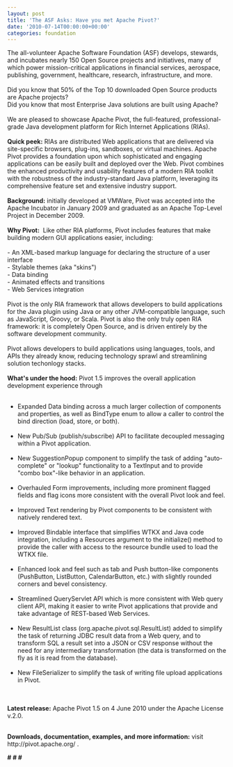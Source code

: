 ```yaml
---
layout: post
title: 'The ASF Asks: Have you met Apache Pivot?'
date: '2010-07-14T00:00:00+00:00'
categories: foundation
---
```

<div>The all-volunteer Apache Software Foundation (ASF) develops, stewards, and incubates nearly 150 Open Source projects and initiatives, many of which power mission-critical applications in financial services, aerospace, publishing, government, healthcare, research, infrastructure, and more.</div> 
  <div><br /></div> 
  <div>Did you know that 50% of the Top 10 downloaded Open Source products are Apache projects?</div> 
  <div>Did you know that most Enterprise Java solutions are built using Apache?&nbsp;</div> 
  <div><br /></div> 
  <div>We are pleased to showcase Apache Pivot, the full-featured, professional-grade Java development platform for Rich Internet Applications (RIAs).</div> 
  <div><br /></div> 
  <div><b>Quick peek:</b> RIAs are distributed Web applications that are delivered via site-specific browsers, plug-ins, sandboxes, or virtual machines. Apache Pivot provides a foundation upon which sophisticated and engaging applications can be easily built and deployed over the Web. Pivot combines the enhanced productivity and usability features of a modern RIA toolkit with the robustness of the industry-standard Java platform, leveraging its comprehensive feature set and extensive industry support.</div> 
  <div><br /></div> 
  <div><b>Background:</b> initially developed at VMWare, Pivot was accepted into the Apache Incubator in January 2009 and graduated as an Apache Top-Level Project in December 2009.</div> 
  <div><br /></div> 
  <div><b>Why Pivot:</b> &nbsp;Like other RIA platforms, Pivot includes features that make building modern GUI applications easier, including:</div> 
  <div><br /></div> 
  <div>- An XML-based markup language for declaring the structure of a user interface</div> 
  <div>- Stylable themes (aka &quot;skins&quot;)</div> 
  <div>- Data binding</div> 
  <div>- Animated effects and transitions</div> 
  <div>- Web Services integration</div> 
  <div><br /></div> 
  <div>Pivot is the only RIA framework that allows developers to build applications for the Java plugin using Java or any other JVM-compatible language, such as JavaScript, Groovy, or Scala. Pivot is also the only truly open RIA framework: it is completely Open Source, and is driven entirely by the software development community.</div> 
  <div><br /></div> 
  <div>Pivot allows developers to build applications using languages, tools, and APIs they already know, reducing technology sprawl and streamlining solution techonlogy stacks.</div> 
  <div><br /></div> 
  <div><b>What's under the hood:</b> Pivot 1.5 improves the overall application development experience through</div> 
  <div><br /></div> 
  <div> 
    <ul> 
      <li>Expanded Data binding across a much larger collection of components and properties, as well as BindType enum to allow a caller to control the bind direction (load, store, or both).<br /><br /></li> 
      <li>New Pub/Sub (publish/subscribe) API to facilitate decoupled messaging within a Pivot application.<br /><br /></li> 
      <li>New SuggestionPopup component to simplify the task of adding &quot;auto-complete&quot; or &quot;lookup&quot; functionality to a TextInput and to provide &quot;combo box&quot;-like behavior in an application.<br /><br /></li> 
      <li>Overhauled Form improvements, including more prominent flagged fields and flag icons more consistent with the overall Pivot look and feel.<br /><br /></li> 
      <li>Improved Text rendering by Pivot components to be consistent with natively rendered text.<br /><br /></li> 
      <li>Improved Bindable interface that simplifies WTKX and Java code integration, including a Resources argument to the initialize() method to provide the caller with access to the resource bundle used to load the WTKX file.<br /><br /></li> 
      <li>Enhanced look and feel such as tab and Push button-like components (PushButton, ListButton, CalendarButton, etc.) with slightly rounded corners and bevel consistency.<br /><br /></li> 
      <li>Streamlined QueryServlet API which is more consistent with Web query client API, making it easier to write Pivot applications that provide and take advantage of REST-based Web Services.<br /><br /></li> 
      <li>New ResultList class (org.apache.pivot.sql.ResultList) added to simplify the task of returning JDBC result data from a Web query, and to transform SQL a result set into a JSON or CSV response without the need for any intermediary transformation (the data is transformed on the fly as it is read from the database).<br /><br /></li> 
      <li>New FileSerializer to simplify the task of writing file upload applications in Pivot.</li> 
    </ul> 
  </div> 
  <div><br /></div> 
  <div><br /></div> 
  <div><b>Latest release:</b> Apache Pivot 1.5 on 4 June 2010 under the Apache License v.2.0.</div> 
  <div><br /></div> 
  <div> 
    <p><b>Downloads, documentation, examples, and more information:</b> visit http://pivot.apache.org/ .</p> 
    <p><b># # #</b> </p> 
  </div>
